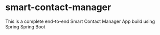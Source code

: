 # smart-contact-manager
This is a complete end-to-end Smart Contact Manager App build using Spring Spring Boot
